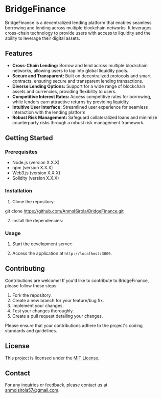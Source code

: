 # BridgeFinance

BridgeFinance is a decentralized lending platform that enables seamless borrowing and lending across multiple blockchain networks. It leverages cross-chain technology to provide users with access to liquidity and the ability to leverage their digital assets.

## Features

- **Cross-Chain Lending:** Borrow and lend across multiple blockchain networks, allowing users to tap into global liquidity pools.
- **Secure and Transparent:** Built on decentralized protocols and smart contracts, ensuring secure and transparent lending transactions.
- **Diverse Lending Options:** Support for a wide range of blockchain assets and currencies, providing flexibility to users.
- **Competitive Interest Rates:** Access competitive rates for borrowing, while lenders earn attractive returns by providing liquidity.
- **Intuitive User Interface:** Streamlined user experience for seamless interaction with the lending platform.
- **Robust Risk Management:** Safeguard collateralized loans and minimize counterparty risks through a robust risk management framework.

## Getting Started

### Prerequisites

- Node.js (version X.X.X)
- npm (version X.X.X)
- Web3.js (version X.X.X)
- Solidity (version X.X.X)

### Installation

1. Clone the repository:
   
git clone https://github.com/AnmolSirola/BridgeFinance.git

2. Install the dependencies:


### Usage

1. Start the development server:

2. Access the application at `http://localhost:3000`.

## Contributing

Contributions are welcome! If you'd like to contribute to BridgeFinance, please follow these steps:

1. Fork the repository.
2. Create a new branch for your feature/bug fix.
3. Implement your changes.
4. Test your changes thoroughly.
5. Create a pull request detailing your changes.

Please ensure that your contributions adhere to the project's coding standards and guidelines.

## License

This project is licensed under the [MIT License](https://opensource.org/licenses/MIT).

## Contact

For any inquiries or feedback, please contact us at [anmolsirola57@gmail.com](mailto:anmolsirola57@gmail.com).


